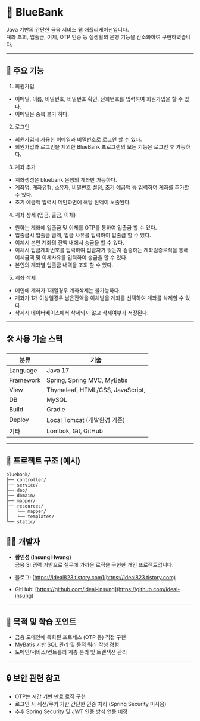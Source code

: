 
# 🏦 BlueBank

Java 기반의 간단한 금융 서비스 웹 애플리케이션입니다.  
계좌 조회, 입출금, 이체, OTP 인증 등 실생활의 은행 기능을 간소화하여 구현하였습니다.

---

## 📌 주요 기능
1. 회원가입
 - 이메일, 이름, 비밀번호, 비밀번호 확인, 전화번호를 입력하여 회원가입을 할 수 있다.
 - 이메일은 중복 불가 하다.

2. 로그인
 - 회원가입시 사용한 이메일과 비밀번호로 로그인 할 수 있다.
 - 회원가입과 로그인을 제외한 BlueBank 프로그램의 모든 기능은 로그인 후 가능하다.

3. 계좌 추가
 - 계좌생성은 bluebank 은행의 계좌만 가능하다.
 - 계좌명, 계좌유형, 소유자, 비밀번호 설정, 초기 예금액 등 입력하여 계좌를 추가할 수 있다.
 - 초기 예금액 입력시 메인화면에 해당 잔액이 노출된다.

4. 계좌 상세 (입금, 출금, 이체)
 - 원하는 계좌에 입출금 및 이체를 OTP를 통하여 입출금 할 수 있다.
 - 입출금시 입출금 금액, 입금 사유를 입력하여 입출금 할 수 있다.
 - 이체시 본인 계좌의 잔액 내에서 송금을 할 수 있다.
 - 이체시 입금계좌번호를 입력하여 입금자가 맞는지 검증하는 계좌검증로직을 통해 이체금액 및 이체사유를 입력하여 송금을 할 수 있다.
 - 본인의 계좌별 입출금 내역을 조회 할 수 있다.

5. 계좌 삭제
 - 메인에 계좌가 1개일경우 계좌삭제는 불가능하다.
 - 계좌가 1개 이상일경우 남은잔액을 이체받을 계좌를 선택하여 계좌를 삭제할 수 있다.
 - 삭제시 데이터베이스에서 삭제되지 않고 삭제여부가 저장된다.


---

## 🛠️ 사용 기술 스택

| 분류      | 기술 |
|-----------|------|
| Language  | Java 17 |
| Framework | Spring, Spring MVC, MyBatis |
| View      | Thymeleaf, HTML/CSS, JavaScript,|
| DB        | MySQL |
| Build     | Gradle |
| Deploy    | Local Tomcat (개발환경 기준) |
| 기타      | Lombok, Git, GitHub |

---

## 📂 프로젝트 구조 (예시)

```
bluebank/
├── controller/
├── service/
├── dao/
├── domain/
├── mapper/
├── resources/
│   └── mapper/
│   └── templates/
└── static/
```


## 🧑‍💻 개발자

- **황인성 (Insung Hwang)**  
  금융 SI 경력 기반으로 실무에 가까운 로직을 구현한 개인 프로젝트입니다.

- 블로그: [https://ideal823.tistory.com](https://ideal823.tistory.com)  
- GitHub: [https://github.com/ideal-insung](https://github.com/ideal-insung)

---

## 💬 목적 및 학습 포인트

- 금융 도메인에 특화된 프로세스 (OTP 등) 직접 구현
- MyBatis 기반 SQL 관리 및 동적 쿼리 작성 경험
- 도메인/서비스/컨트롤러 계층 분리 및 트랜잭션 관리


---

## 🔒 보안 관련 참고

- OTP는 시간 기반 만료 로직 구현
- 로그인 시 세션/쿠키 기반 간단한 인증 처리 (Spring Security 미사용)
- 추후 Spring Security 및 JWT 인증 방식 연동 예정
